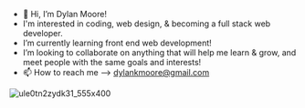 - 👋 Hi, I’m Dylan Moore!
- I'm interested in coding, web design, & becoming a full stack web developer.
- I’m currently learning front end web development!
- I’m looking to collaborate on anything that will help me learn & grow, and meet people with the same goals and interests!
- 📫 How to reach me --> dylankmoore@gmail.com

 ![ule0tn2zydk31_555x400](https://github.com/dylankmoore/LAB-pet-adoption/assets/134669892/d0c42269-6399-4b46-9f34-42780246241a)

 <!---
dylankmoore/dylankmoore is a ✨ special ✨ repository because its `README.md` (this file) appears on your GitHub profile.
You can click the Preview link to take a look at your changes.
--->
